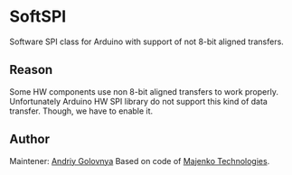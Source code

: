 # SoftSPI

Software SPI class for Arduino with support of not 8-bit aligned transfers.

## Reason

Some HW components use non 8-bit aligned transfers to work properly.
Unfortunately Arduino HW SPI library do not support this kind of data transfer.
Though, we have to enable it.

## Author

Maintener: [Andriy Golovnya](http://github.com/red-scorp/)
Based on code of [Majenko Technologies](http://github.com/MajenkoLibraries/SoftSPI).
